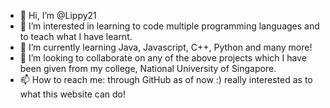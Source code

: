 - 👋 Hi, I’m @Lippy21
- 👀 I’m interested in learning to code multiple programming languages and to teach what I have learnt.
- 🌱 I’m currently learning Java, Javascript, C++, Python and many more!
- 💞️ I’m looking to collaborate on any of the above projects which  I have been given from my college, National University of Singapore.
- 📫 How to reach me: through GitHub as of now :) really interested as to what this website can do! 

<!---
Lippy21/Lippy21 is a ✨ special ✨ repository because its `README.md` (this file) appears on your GitHub profile.
You can click the Preview link to take a look at your changes.
--->
